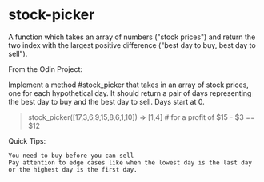 # stock-picker
A function which takes an array of numbers ("stock prices") and return the two index with the largest positive difference ("best day to buy, best day to sell").

From the Odin Project:

Implement a method #stock_picker that takes in an array of stock prices, one for each hypothetical day. It should return a pair of days representing the best day to buy and the best day to sell. Days start at 0.

  > stock_picker([17,3,6,9,15,8,6,1,10])
  => [1,4]  # for a profit of $15 - $3 == $12

Quick Tips:

    You need to buy before you can sell
    Pay attention to edge cases like when the lowest day is the last day or the highest day is the first day.
